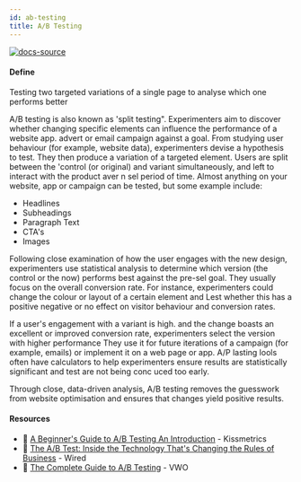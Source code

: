 ```yaml
---
id: ab-testing
title: A/B Testing
---
```


[![docs-source](https://img.shields.io/badge/SRC-UX%20Companion-blue)](https://www.uxcompanion.com/)

#### Define

Testing two targeted variations of a single page to analyse which one performs better

A/B testing is also known as 'split testing". Experimenters aim to discover whether changing specific elements can influence the performance of a website app. advert or email campaign against a goal. From studying user behaviour (for example, website data), experimenters devise a hypothesis to test. They then produce a variation of a targeted element. Users are split between the 'control (or original) and variant simultaneously, and left to interact with the product aver n sel period of time. Almost anything on your website, app or campaign can be tested, but some example include:

* Headlines 
* Subheadings
* Paragraph Text
* CTA's
* Images

Following close examination of how the user engages with the new design, experimenters use statistical analysis to determine which version (the control or the now) performs best against the pre-sel goal. They usually focus on the overall conversion rate. For instance, experimenters could change the colour or layout of a certain element and Lest whether this has a positive negative or no effect on visitor behaviour and conversion rates.

If a user's engagement with a variant is high. and the change boasts an excellent or improved conversion rate, experimenters select the version with higher performance They use it for future iterations of a campaign (for example, emails) or implement it on a web page or app. A/P lasting lools often have calculators to help experimenters ensure results are statistically significant and test are not being conc uced too early.

Through close, data-driven analysis, A/B testing removes the guesswork from website optimisation and ensures that changes yield positive results.


#### Resources

* 📃 [A Beginner's Guide to A/B Testing An Introduction](https://amanmittal.me) - Kissmetrics
* 📃 [The A/B Test: Inside the Technology That's Changing the Rules of Business](https://amanmittal.me) - Wired
* 📃 [The Complete Guide to A/B Testing](https://amanmittal.me) - VWO